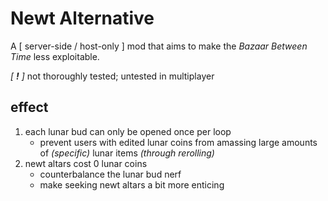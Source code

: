 # Newt Alternative
A \[ server-side / host-only \] mod that aims to make the *Bazaar Between Time* less exploitable.

*[ **!** ]* not thoroughly tested; untested in multiplayer

## effect
1. each lunar bud can only be opened once per loop
    - prevent users with edited lunar coins from amassing large amounts of *(specific)* lunar items *(through rerolling)*
2. newt altars cost 0 lunar coins
    - counterbalance the lunar bud nerf
    - make seeking newt altars a bit more enticing
